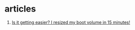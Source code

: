 # articles

1. [Is it getting easier? I resized my boot volume in 15 minutes!](./1.resize-boot-volume/)